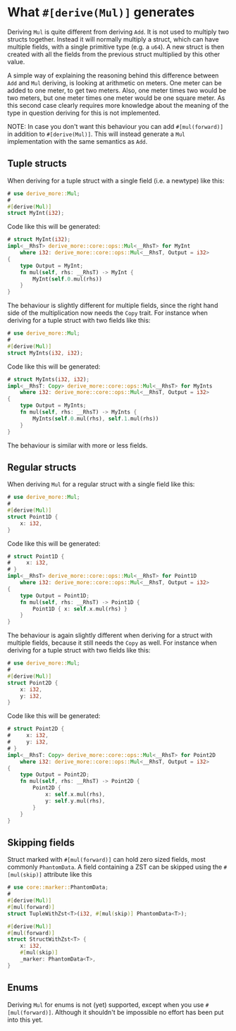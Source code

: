 # What `#[derive(Mul)]` generates

Deriving `Mul` is quite different from deriving `Add`. It is not used to
multiply two structs together. Instead it will normally multiply a struct, which
can have multiple fields, with a single primitive type (e.g. a `u64`). A new
struct is then created with all the fields from the previous struct multiplied
by this other value.

A simple way of explaining the reasoning behind this difference between `Add`
and `Mul` deriving, is looking at arithmetic on meters.
One meter can be added to one meter, to get two meters. Also, one meter times
two would be two meters, but one meter times one meter would be one square meter.
As this second case clearly requires more knowledge about the meaning of the
type in question deriving for this is not implemented.

NOTE: In case you don't want this behaviour you can add `#[mul(forward)]` in
addition to `#[derive(Mul)]`. This will instead generate a `Mul` implementation
with the same semantics as `Add`.




## Tuple structs

When deriving for a tuple struct with a single field (i.e. a newtype) like this:

```rust
# use derive_more::Mul;
#
#[derive(Mul)]
struct MyInt(i32);
```

Code like this will be generated:

```rust
# struct MyInt(i32);
impl<__RhsT> derive_more::core::ops::Mul<__RhsT> for MyInt
    where i32: derive_more::core::ops::Mul<__RhsT, Output = i32>
{
    type Output = MyInt;
    fn mul(self, rhs: __RhsT) -> MyInt {
        MyInt(self.0.mul(rhs))
    }
}
```

The behaviour is slightly different for multiple fields, since the right hand
side of the multiplication now needs the `Copy` trait.
For instance when deriving for a tuple struct with two fields like this:

```rust
# use derive_more::Mul;
#
#[derive(Mul)]
struct MyInts(i32, i32);
```

Code like this will be generated:

```rust
# struct MyInts(i32, i32);
impl<__RhsT: Copy> derive_more::core::ops::Mul<__RhsT> for MyInts
    where i32: derive_more::core::ops::Mul<__RhsT, Output = i32>
{
    type Output = MyInts;
    fn mul(self, rhs: __RhsT) -> MyInts {
        MyInts(self.0.mul(rhs), self.1.mul(rhs))
    }
}
```

The behaviour is similar with more or less fields.




## Regular structs

When deriving `Mul` for a regular struct with a single field like this:

```rust
# use derive_more::Mul;
#
#[derive(Mul)]
struct Point1D {
    x: i32,
}
```

Code like this will be generated:

```rust
# struct Point1D {
#     x: i32,
# }
impl<__RhsT> derive_more::core::ops::Mul<__RhsT> for Point1D
    where i32: derive_more::core::ops::Mul<__RhsT, Output = i32>
{
    type Output = Point1D;
    fn mul(self, rhs: __RhsT) -> Point1D {
        Point1D { x: self.x.mul(rhs) }
    }
}
```

The behaviour is again slightly different when deriving for a struct with multiple
fields, because it still needs the `Copy` as well.
For instance when deriving for a tuple struct with two fields like this:

```rust
# use derive_more::Mul;
#
#[derive(Mul)]
struct Point2D {
    x: i32,
    y: i32,
}
```

Code like this will be generated:

```rust
# struct Point2D {
#     x: i32,
#     y: i32,
# }
impl<__RhsT: Copy> derive_more::core::ops::Mul<__RhsT> for Point2D
    where i32: derive_more::core::ops::Mul<__RhsT, Output = i32>
{
    type Output = Point2D;
    fn mul(self, rhs: __RhsT) -> Point2D {
        Point2D {
            x: self.x.mul(rhs),
            y: self.y.mul(rhs),
        }
    }
}
```




## Skipping fields

Struct marked with `#[mul(forward)]` can hold zero sized fields, most commonly
`PhantomData`. A field containing a ZST can be skipped using the
`#[mul(skip)]` attribute like this

```rust
# use core::marker::PhantomData;
# 
#[derive(Mul)]
#[mul(forward)]
struct TupleWithZst<T>(i32, #[mul(skip)] PhantomData<T>);

#[derive(Mul)]
#[mul(forward)]
struct StructWithZst<T> {
    x: i32,
    #[mul(skip)]
    _marker: PhantomData<T>,
}
```




## Enums

Deriving `Mul` for enums is not (yet) supported, except when you use
`#[mul(forward)]`.
Although it shouldn't be impossible no effort has been put into this yet.
